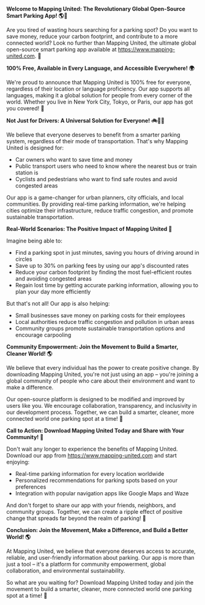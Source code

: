 **Welcome to Mapping United: The Revolutionary Global Open-Source Smart Parking App! 🌎🚗**

Are you tired of wasting hours searching for a parking spot? Do you want to save money, reduce your carbon footprint, and contribute to a more connected world? Look no further than Mapping United, the ultimate global open-source smart parking app available at https://www.mapping-united.com. 🌟

**100% Free, Available in Every Language, and Accessible Everywhere! 🌍**

We're proud to announce that Mapping United is 100% free for everyone, regardless of their location or language proficiency. Our app supports all languages, making it a global solution for people from every corner of the world. Whether you live in New York City, Tokyo, or Paris, our app has got you covered! 🌆

**Not Just for Drivers: A Universal Solution for Everyone! 🚲🚌🚂**

We believe that everyone deserves to benefit from a smarter parking system, regardless of their mode of transportation. That's why Mapping United is designed for:

* Car owners who want to save time and money
* Public transport users who need to know where the nearest bus or train station is
* Cyclists and pedestrians who want to find safe routes and avoid congested areas

Our app is a game-changer for urban planners, city officials, and local communities. By providing real-time parking information, we're helping cities optimize their infrastructure, reduce traffic congestion, and promote sustainable transportation.

**Real-World Scenarios: The Positive Impact of Mapping United 🌟**

Imagine being able to:

* Find a parking spot in just minutes, saving you hours of driving around in circles
* Save up to 30% on parking fees by using our app's discounted rates
* Reduce your carbon footprint by finding the most fuel-efficient routes and avoiding congested areas
* Regain lost time by getting accurate parking information, allowing you to plan your day more efficiently

But that's not all! Our app is also helping:

* Small businesses save money on parking costs for their employees
* Local authorities reduce traffic congestion and pollution in urban areas
* Community groups promote sustainable transportation options and encourage carpooling

**Community Empowerment: Join the Movement to Build a Smarter, Cleaner World! 🌎**

We believe that every individual has the power to create positive change. By downloading Mapping United, you're not just using an app – you're joining a global community of people who care about their environment and want to make a difference.

Our open-source platform is designed to be modified and improved by users like you. We encourage collaboration, transparency, and inclusivity in our development process. Together, we can build a smarter, cleaner, more connected world one parking spot at a time! 🌟

**Call to Action: Download Mapping United Today and Share with Your Community! 📲**

Don't wait any longer to experience the benefits of Mapping United. Download our app from https://www.mapping-united.com and start enjoying:

* Real-time parking information for every location worldwide
* Personalized recommendations for parking spots based on your preferences
* Integration with popular navigation apps like Google Maps and Waze

And don't forget to share our app with your friends, neighbors, and community groups. Together, we can create a ripple effect of positive change that spreads far beyond the realm of parking! 🌊

**Conclusion: Join the Movement, Make a Difference, and Build a Better World! 🌎**

At Mapping United, we believe that everyone deserves access to accurate, reliable, and user-friendly information about parking. Our app is more than just a tool – it's a platform for community empowerment, global collaboration, and environmental sustainability.

So what are you waiting for? Download Mapping United today and join the movement to build a smarter, cleaner, more connected world one parking spot at a time! 🚀